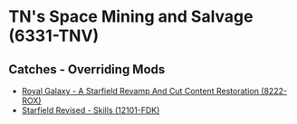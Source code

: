 # TN's Space Mining and Salvage (6331-TNV)

## Catches - Overriding Mods

- [Royal Galaxy - A Starfield Revamp And Cut Content Restoration (8222-ROX)](./8222-ROX/readme.md)
- [Starfield Revised - Skills (12101-FDK)](./12101-FDK/readme.md)
